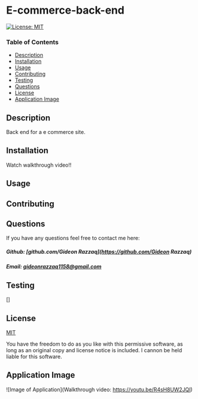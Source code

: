 # E-commerce-back-end

[![License: MIT](https://img.shields.io/badge/License-MIT-yellow.svg)](https://opensource.org/licenses/MIT)

### Table of Contents

- [Description](#description)
- [Installation](#installation)
- [Usage](#usage)
- [Contributing](#contributing)
- [Testing](#testing)
- [Questions](#questions)
- [License](#license)
- [Application Image](#application-image)

## Description

Back end for a e commerce site.

## Installation

Watch walkthrough video!!

## Usage



## Contributing



## Questions

If you have any questions feel free to contact me here:

 ##### Github: [github.com/Gideon Razzaq](https://github.com/Gideon Razzaq)

 ##### Email: [gideonrazzaq1158@gmail.com](mailto:gideonrazzaq1158@gmail.com?subject=[GitHub])

## Testing

[]

## License

[MIT](https://opensource.org/licenses/MIT)

You have the freedom to do as you like with this permissive software, as long as an original copy and license notice is included. I cannon be held liable for this software.

## Application Image

 ![Image of Application](Walkthrough video: https://youtu.be/R4sH8UW2JQI)